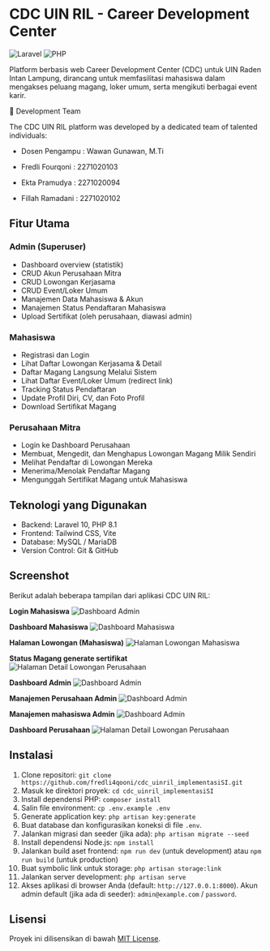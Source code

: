 # CDC UIN RIL - Career Development Center

![Laravel](https://img.shields.io/badge/Laravel-v10-FF2D20?style=flat-square&logo=laravel)
![PHP](https://img.shields.io/badge/PHP-8.1-777BB4?style=flat-square&logo=php)

Platform berbasis web Career Development Center (CDC) untuk UIN Raden Intan Lampung, dirancang untuk memfasilitasi mahasiswa dalam mengakses peluang magang, loker umum, serta mengikuti berbagai event karir.

👥 Development Team

The CDC UIN RIL platform was developed by a dedicated team of talented individuals:

- Dosen Pengampu : Wawan Gunawan, M.Ti

- Fredli Fourqoni : 2271020103
- Ekta Pramudya  : 2271020094
- Fillah Ramadani : 2271020102

## Fitur Utama

### Admin (Superuser)
- Dashboard overview (statistik)
- CRUD Akun Perusahaan Mitra
- CRUD Lowongan Kerjasama
- CRUD Event/Loker Umum
- Manajemen Data Mahasiswa & Akun
- Manajemen Status Pendaftaran Mahasiswa
- Upload Sertifikat (oleh perusahaan, diawasi admin)

### Mahasiswa
- Registrasi dan Login
- Lihat Daftar Lowongan Kerjasama & Detail
- Daftar Magang Langsung Melalui Sistem
- Lihat Daftar Event/Loker Umum (redirect link)
- Tracking Status Pendaftaran
- Update Profil Diri, CV, dan Foto Profil
- Download Sertifikat Magang

### Perusahaan Mitra
- Login ke Dashboard Perusahaan
- Membuat, Mengedit, dan Menghapus Lowongan Magang Milik Sendiri
- Melihat Pendaftar di Lowongan Mereka
- Menerima/Menolak Pendaftar Magang
- Mengunggah Sertifikat Magang untuk Mahasiswa

## Teknologi yang Digunakan
- Backend: Laravel 10, PHP 8.1
- Frontend: Tailwind CSS, Vite
- Database: MySQL / MariaDB
- Version Control: Git & GitHub

## Screenshot

Berikut adalah beberapa tampilan dari aplikasi CDC UIN RIL:

**Login Mahasiswa**
![Dashboard Admin](docs/screenshots/Login_Mahasiswa.png)

**Dashboard Mahasiswa**
![Dashboard Mahasiswa](docs/screenshots/dashboard_mahasiswa.png)

**Halaman Lowongan (Mahasiswa)**
![Halaman Lowongan Mahasiswa](docs/screenshots/lowongan_menu.png)

**Status Magang generate sertifikat**
![Halaman Detail Lowongan Perusahaan](docs/screenshots/detail_magang.png)

**Dashboard Admin**
![Dashboard Admin](docs/screenshots/kelola_mahasiswa.png)

**Manajemen Perusahaan Admin**
![Dashboard Admin](docs/screenshots/kelola_perusahaan_admin.png)

**Manajemen mahasiswa Admin**
![Dashboard Admin](docs/screenshots/dashboard_admin.png)


**Dashboard Perusahaan**
![Halaman Detail Lowongan Perusahaan](docs/screenshots/dashboard_company.png)

## Instalasi
1. Clone repositori: `git clone https://github.com/fredli4qooni/cdc_uinril_implementasiSI.git`
2. Masuk ke direktori proyek: `cd cdc_uinril_implementasiSI`
3. Install dependensi PHP: `composer install`
4. Salin file environment: `cp .env.example .env`
5. Generate application key: `php artisan key:generate`
6. Buat database dan konfigurasikan koneksi di file `.env`.
7. Jalankan migrasi dan seeder (jika ada): `php artisan migrate --seed`
8. Install dependensi Node.js: `npm install`
9. Jalankan build aset frontend: `npm run dev` (untuk development) atau `npm run build` (untuk production)
10. Buat symbolic link untuk storage: `php artisan storage:link`
11. Jalankan server development: `php artisan serve`
12. Akses aplikasi di browser Anda (default: `http://127.0.0.1:8000`). Akun admin default (jika ada di seeder): `admin@example.com` / `password`.

## Lisensi
Proyek ini dilisensikan di bawah [MIT License](LICENSE).

